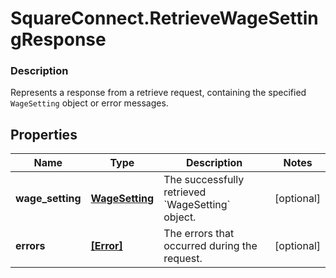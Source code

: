 # SquareConnect.RetrieveWageSettingResponse

### Description

Represents a response from a retrieve request, containing the specified `WageSetting` object or error messages.

## Properties
Name | Type | Description | Notes
------------ | ------------- | ------------- | -------------
**wage_setting** | [**WageSetting**](WageSetting.md) | The successfully retrieved &#x60;WageSetting&#x60; object. | [optional] 
**errors** | [**[Error]**](Error.md) | The errors that occurred during the request. | [optional] 


